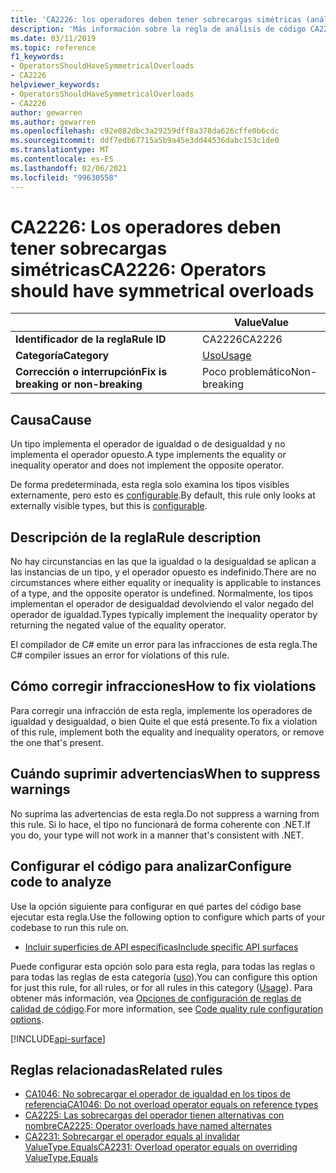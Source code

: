 ```yaml
---
title: 'CA2226: los operadores deben tener sobrecargas simétricas (análisis de código)'
description: 'Más información sobre la regla de análisis de código CA2226: los operadores deben tener sobrecargas simétricas'
ms.date: 03/11/2019
ms.topic: reference
f1_keywords:
- OperatorsShouldHaveSymmetricalOverloads
- CA2226
helpviewer_keywords:
- OperatorsShouldHaveSymmetricalOverloads
- CA2226
author: gewarren
ms.author: gewarren
ms.openlocfilehash: c92e082dbc3a29259dff8a378da626cffe0b6cdc
ms.sourcegitcommit: ddf7edb67715a5b9a45e3dd44536dabc153c1de0
ms.translationtype: MT
ms.contentlocale: es-ES
ms.lasthandoff: 02/06/2021
ms.locfileid: "99630558"
---
```

# <a name="ca2226-operators-should-have-symmetrical-overloads"></a><span data-ttu-id="6d658-103">CA2226: Los operadores deben tener sobrecargas simétricas</span><span class="sxs-lookup"><span data-stu-id="6d658-103">CA2226: Operators should have symmetrical overloads</span></span>

| | <span data-ttu-id="6d658-104">Value</span><span class="sxs-lookup"><span data-stu-id="6d658-104">Value</span></span> |
|-|-|
| <span data-ttu-id="6d658-105">**Identificador de la regla**</span><span class="sxs-lookup"><span data-stu-id="6d658-105">**Rule ID**</span></span> |<span data-ttu-id="6d658-106">CA2226</span><span class="sxs-lookup"><span data-stu-id="6d658-106">CA2226</span></span>|
| <span data-ttu-id="6d658-107">**Categoría**</span><span class="sxs-lookup"><span data-stu-id="6d658-107">**Category**</span></span> |[<span data-ttu-id="6d658-108">Uso</span><span class="sxs-lookup"><span data-stu-id="6d658-108">Usage</span></span>](usage-warnings.md)|
| <span data-ttu-id="6d658-109">**Corrección o interrupción**</span><span class="sxs-lookup"><span data-stu-id="6d658-109">**Fix is breaking or non-breaking**</span></span> |<span data-ttu-id="6d658-110">Poco problemático</span><span class="sxs-lookup"><span data-stu-id="6d658-110">Non-breaking</span></span>|

## <a name="cause"></a><span data-ttu-id="6d658-111">Causa</span><span class="sxs-lookup"><span data-stu-id="6d658-111">Cause</span></span>

<span data-ttu-id="6d658-112">Un tipo implementa el operador de igualdad o de desigualdad y no implementa el operador opuesto.</span><span class="sxs-lookup"><span data-stu-id="6d658-112">A type implements the equality or inequality operator and does not implement the opposite operator.</span></span>

<span data-ttu-id="6d658-113">De forma predeterminada, esta regla solo examina los tipos visibles externamente, pero esto es [configurable](#configure-code-to-analyze).</span><span class="sxs-lookup"><span data-stu-id="6d658-113">By default, this rule only looks at externally visible types, but this is [configurable](#configure-code-to-analyze).</span></span>

## <a name="rule-description"></a><span data-ttu-id="6d658-114">Descripción de la regla</span><span class="sxs-lookup"><span data-stu-id="6d658-114">Rule description</span></span>

<span data-ttu-id="6d658-115">No hay circunstancias en las que la igualdad o la desigualdad se aplican a las instancias de un tipo, y el operador opuesto es indefinido.</span><span class="sxs-lookup"><span data-stu-id="6d658-115">There are no circumstances where either equality or inequality is applicable to instances of a type, and the opposite operator is undefined.</span></span> <span data-ttu-id="6d658-116">Normalmente, los tipos implementan el operador de desigualdad devolviendo el valor negado del operador de igualdad.</span><span class="sxs-lookup"><span data-stu-id="6d658-116">Types typically implement the inequality operator by returning the negated value of the equality operator.</span></span>

<span data-ttu-id="6d658-117">El compilador de C# emite un error para las infracciones de esta regla.</span><span class="sxs-lookup"><span data-stu-id="6d658-117">The C# compiler issues an error for violations of this rule.</span></span>

## <a name="how-to-fix-violations"></a><span data-ttu-id="6d658-118">Cómo corregir infracciones</span><span class="sxs-lookup"><span data-stu-id="6d658-118">How to fix violations</span></span>

<span data-ttu-id="6d658-119">Para corregir una infracción de esta regla, implemente los operadores de igualdad y desigualdad, o bien Quite el que está presente.</span><span class="sxs-lookup"><span data-stu-id="6d658-119">To fix a violation of this rule, implement both the equality and inequality operators, or remove the one that's present.</span></span>

## <a name="when-to-suppress-warnings"></a><span data-ttu-id="6d658-120">Cuándo suprimir advertencias</span><span class="sxs-lookup"><span data-stu-id="6d658-120">When to suppress warnings</span></span>

<span data-ttu-id="6d658-121">No suprima las advertencias de esta regla.</span><span class="sxs-lookup"><span data-stu-id="6d658-121">Do not suppress a warning from this rule.</span></span> <span data-ttu-id="6d658-122">Si lo hace, el tipo no funcionará de forma coherente con .NET.</span><span class="sxs-lookup"><span data-stu-id="6d658-122">If you do, your type will not work in a manner that's consistent with .NET.</span></span>

## <a name="configure-code-to-analyze"></a><span data-ttu-id="6d658-123">Configurar el código para analizar</span><span class="sxs-lookup"><span data-stu-id="6d658-123">Configure code to analyze</span></span>

<span data-ttu-id="6d658-124">Use la opción siguiente para configurar en qué partes del código base ejecutar esta regla.</span><span class="sxs-lookup"><span data-stu-id="6d658-124">Use the following option to configure which parts of your codebase to run this rule on.</span></span>

- [<span data-ttu-id="6d658-125">Incluir superficies de API específicas</span><span class="sxs-lookup"><span data-stu-id="6d658-125">Include specific API surfaces</span></span>](#include-specific-api-surfaces)

<span data-ttu-id="6d658-126">Puede configurar esta opción solo para esta regla, para todas las reglas o para todas las reglas de esta categoría ([uso](usage-warnings.md)).</span><span class="sxs-lookup"><span data-stu-id="6d658-126">You can configure this option for just this rule, for all rules, or for all rules in this category ([Usage](usage-warnings.md)).</span></span> <span data-ttu-id="6d658-127">Para obtener más información, vea [Opciones de configuración de reglas de calidad de código](../code-quality-rule-options.md).</span><span class="sxs-lookup"><span data-stu-id="6d658-127">For more information, see [Code quality rule configuration options](../code-quality-rule-options.md).</span></span>

[!INCLUDE[api-surface](~/includes/code-analysis/api-surface.md)]

## <a name="related-rules"></a><span data-ttu-id="6d658-128">Reglas relacionadas</span><span class="sxs-lookup"><span data-stu-id="6d658-128">Related rules</span></span>

- [<span data-ttu-id="6d658-129">CA1046: No sobrecargar el operador de igualdad en los tipos de referencia</span><span class="sxs-lookup"><span data-stu-id="6d658-129">CA1046: Do not overload operator equals on reference types</span></span>](ca1046.md)
- [<span data-ttu-id="6d658-130">CA2225: Las sobrecargas del operador tienen alternativas con nombre</span><span class="sxs-lookup"><span data-stu-id="6d658-130">CA2225: Operator overloads have named alternates</span></span>](ca2225.md)
- [<span data-ttu-id="6d658-131">CA2231: Sobrecargar el operador equals al invalidar ValueType.Equals</span><span class="sxs-lookup"><span data-stu-id="6d658-131">CA2231: Overload operator equals on overriding ValueType.Equals</span></span>](ca2231.md)
